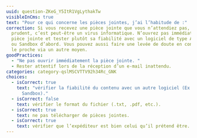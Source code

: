 ```yaml
---
uuid: question-ZKeG_Y5ItR1VgLythakTw
visibleInCms: true
text: "Pour ce qui concerne les pièces jointes, j’ai l’habitude de :"
correction: Si vous recevez une pièce jointe que vous n’attendiez pas, soyez
  prudent, c’est peut-être un virus informatique. N’ouvrez pas immédiatement la
  pièce jointe et tester plutôt sa fiabilité avec un logiciel de type Antivirus
  ou Sandbox d’abord. Vous pouvez aussi faire une levée de doute en contactant
  le proche via un autre moyen.
goodPractices:
  - "Ne pas ouvrir immédiatement la pièce jointe. "
  - Rester attentif lors de la réception d’un e-mail inattendu.
categories: category-qslMSCVTTV92h34Rc_GNK
choices:
  - isCorrect: true
    text: "vérifier la fiabilité du contenu avec un autre logiciel (Ex. : Antivirus,
      Sandbox)."
  - isCorrect: false
    text: vérifier le format du fichier (.txt, .pdf, etc.).
  - isCorrect: true
    text: ne pas télécharger de pièces jointes.
  - isCorrect: true
    text: vérifier que l’expéditeur est bien celui qu’il prétend être.
---
```

